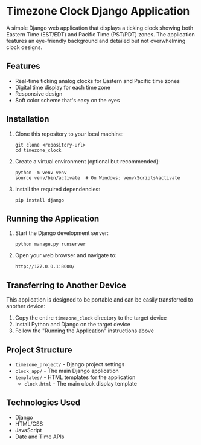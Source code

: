 # Timezone Clock Django Application

A simple Django web application that displays a ticking clock showing both Eastern Time (EST/EDT) and Pacific Time (PST/PDT) zones. The application features an eye-friendly background and detailed but not overwhelming clock designs.

## Features

- Real-time ticking analog clocks for Eastern and Pacific time zones
- Digital time display for each time zone
- Responsive design
- Soft color scheme that's easy on the eyes

## Installation

1. Clone this repository to your local machine:
   ```
   git clone <repository-url>
   cd timezone_clock
   ```

2. Create a virtual environment (optional but recommended):
   ```
   python -m venv venv
   source venv/bin/activate  # On Windows: venv\Scripts\activate
   ```

3. Install the required dependencies:
   ```
   pip install django
   ```

## Running the Application

1. Start the Django development server:
   ```
   python manage.py runserver
   ```

2. Open your web browser and navigate to:
   ```
   http://127.0.0.1:8000/
   ```

## Transferring to Another Device

This application is designed to be portable and can be easily transferred to another device:

1. Copy the entire `timezone_clock` directory to the target device
2. Install Python and Django on the target device
3. Follow the "Running the Application" instructions above

## Project Structure

- `timezone_project/` - Django project settings
- `clock_app/` - The main Django application
- `templates/` - HTML templates for the application
  - `clock.html` - The main clock display template

## Technologies Used

- Django
- HTML/CSS
- JavaScript
- Date and Time APIs